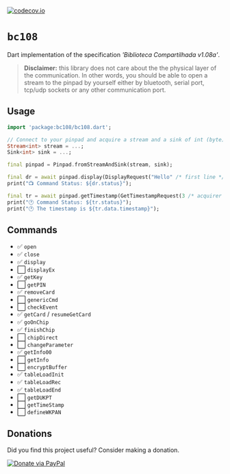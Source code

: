 [![codecov.io](https://codecov.io/github/mniak/bc108/coverage.svg?branch=master)](https://codecov.io/github/mniak/bc108?branch=master)

`bc108`
===============
Dart implementation of the specification _'Biblioteca Compartilhada v1.08a'_.

> **Disclaimer:** this library does not care about the the physical layer of the communication.
> In other words, you should be able to open a stream to the pinpad by yourself either by bluetooth, serial port, tcp/udp sockets or any other communication port.

## Usage
```dart
import 'package:bc108/bc108.dart';

// Connect to your pinpad and acquire a stream and a sink of int (byte)
Stream<int> stream = ...;
Sink<int> sink = ...;

final pinpad = Pinpad.fromStreamAndSink(stream, sink);

final dr = await pinpad.display(DisplayRequest("Hello" /* first line */, "World!" /* second line */));
print("📺 Command Status: ${dr.status}");

final tr = await pinpad.getTimestamp(GetTimestampRequest(3 /* acquirer 3 */));
print("🕐 Command Status: ${tr.status}");
print("🕐 The timestamp is ${tr.data.timestamp}");
```

## Commands
- ✅ `open`
- ✅ `close`
- ✅ `display`
- ⬜ `displayEx`
- ✅ `getKey`
- ⬜ `getPIN`
- ✅ `removeCard`
- ⬜ `genericCmd`
- ⬜ `checkEvent`
- ✅ `getCard` / `resumeGetCard`
- ✅ `goOnChip`
- ✅ `finishChip`
- ⬜ `chipDirect`
- ⬜ `changeParameter`
- ✅ `getInfo00`
- ⬜ `getInfo`
- ⬜ `encryptBuffer`
- ✅ `tableLoadInit`
- ✅ `tableLoadRec`
- ✅ `tableLoadEnd`
- ⬜ `getDUKPT`
- ⬜ `getTimeStamp`
- ⬜ `defineWKPAN`

## Donations

Did you find this project useful? Consider making a donation.

[![Donate via PayPal](https://www.paypalobjects.com/en_US/i/btn/btn_donateCC_LG.gif)](https://www.paypal.com/cgi-bin/webscr?cmd=_s-xclick&hosted_button_id=4K22SYGEXCS6Q)

